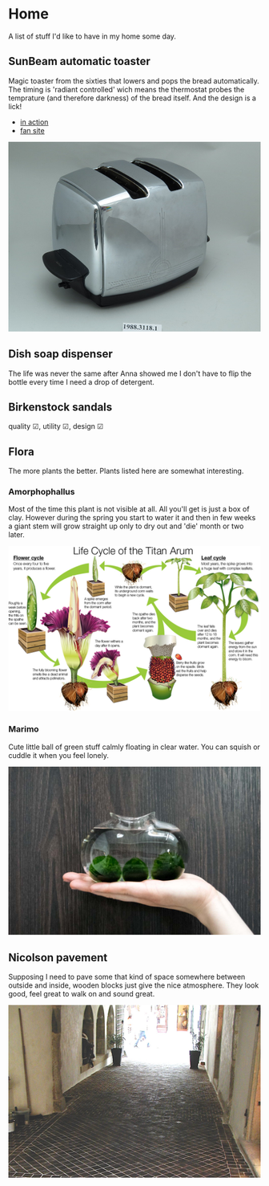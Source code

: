 # Home
A list of stuff I'd like to have in my home some day.

## SunBeam automatic toaster
Magic toaster from the sixties that lowers and pops the bread automatically. The timing is 'radiant controlled' wich means the thermostat probes the temprature (and therefore darkness) of the bread itself. And the design is a lick!
- [in action](https://www.youtube.com/watch?v=1OfxlSG6q5Y)
- [fan site](http://automaticbeyondbelief.org/)

![](img/sunbeam-toaster.jpeg)

## Dish soap dispenser
The life was never the same after Anna showed me I don't have to flip the bottle every time I need a drop of detergent.

## Birkenstock sandals
quality ☑︎, utility ☑︎, design ☑︎

## Flora
The more plants the better. Plants listed here are somewhat interesting.

### Amorphophallus
Most of the time this plant is not visible at all. All you'll get is just a box of clay. However during the spring you start to water it and then in few weeks a giant stem will grow straight up only to dry out and 'die' month or two later.

![](img/Titan-Arum.jpg)

### Marimo
Cute little ball of green stuff calmly floating in clear water. You can squish or cuddle it when you feel lonely.

![](img/marimo.jpg)

## Nicolson pavement
Supposing I need to pave some that kind of space somewhere between outside and inside, wooden blocks just give the nice atmosphere. They look good, feel great to walk on and sound great.

![](img/nicolson-pavement.jpg)
